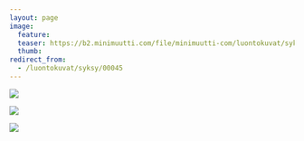 ```yaml
---
layout: page
image:
  feature:
  teaser: https://b2.minimuutti.com/file/minimuutti-com/luontokuvat/syksy/2/DS33025-245px.jpg
  thumb:
redirect_from:
  - /luontokuvat/syksy/00045
---
```


[![](https://b2.minimuutti.com/file/minimuutti-com/luontokuvat/syksy/2/DS33022-800px.jpg)](https://dl.dropboxusercontent.com/sh/ea1wtnz7z734o12/AABXZo82Pzb2yOV2c1Wpnx2Ra/luontokuvat/syksy/2/DS33022.jpg)

[![](https://b2.minimuutti.com/file/minimuutti-com/luontokuvat/syksy/2/DS33025-800px.jpg)](https://dl.dropboxusercontent.com/sh/ea1wtnz7z734o12/AADuDtGeqivJRT_CQParTpXWa/luontokuvat/syksy/2/DS33025.jpg)

[![](https://b2.minimuutti.com/file/minimuutti-com/luontokuvat/syksy/2/DS33027-800px.jpg)](https://dl.dropboxusercontent.com/sh/ea1wtnz7z734o12/AADZhZjLUTjHx5sdN9wWlphRa/luontokuvat/syksy/2/DS33027.jpg)
